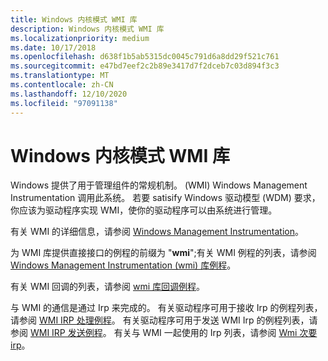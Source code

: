 ```yaml
---
title: Windows 内核模式 WMI 库
description: Windows 内核模式 WMI 库
ms.localizationpriority: medium
ms.date: 10/17/2018
ms.openlocfilehash: d638f1b5ab5315dc0045c791d6a8dd29f521c761
ms.sourcegitcommit: e47bd7eef2c2b89e3417d7f2dceb7c03d894f3c3
ms.translationtype: MT
ms.contentlocale: zh-CN
ms.lasthandoff: 12/10/2020
ms.locfileid: "97091138"
---
```

# <a name="windows-kernel-mode-wmi-library"></a>Windows 内核模式 WMI 库


Windows 提供了用于管理组件的常规机制。  (WMI) Windows Management Instrumentation 调用此系统。 若要 satisify Windows 驱动模型 (WDM) 要求，你应该为驱动程序实现 WMI，使你的驱动程序可以由系统进行管理。

有关 WMI 的详细信息，请参阅 [Windows Management Instrumentation](implementing-wmi.md)。

为 WMI 库提供直接接口的例程的前缀为 "**wmi**";有关 WMI 例程的列表，请参阅 [Windows Management Instrumentation (wmi) 库例程](/windows-hardware/drivers/ddi/index)。

有关 WMI 回调的列表，请参阅 [wmi 库回调例程](/windows-hardware/drivers/ddi/wmilib)。

与 WMI 的通信是通过 Irp 来完成的。 有关驱动程序可用于接收 Irp 的例程列表，请参阅 [WMI IRP 处理例程](/windows-hardware/drivers/ddi/index)。 有关驱动程序可用于发送 WMI Irp 的例程列表，请参阅 [WMI IRP 发送例程](/windows-hardware/drivers/ddi/index)。 有关与 WMI 一起使用的 Irp 列表，请参阅 [Wmi 次要 irp](./wmi-minor-irps.md)。

 

